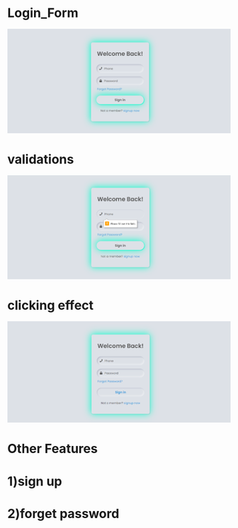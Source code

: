 # Login_Form
![](https://github.com/AADI-1331/Login_Form/blob/sum_of_digits_of_integers_in_a_number/login/L1.png)
# validations
![](https://github.com/AADI-1331/Login_Form/blob/sum_of_digits_of_integers_in_a_number/login/L2.png)
# clicking effect
![](https://github.com/AADI-1331/Login_Form/blob/sum_of_digits_of_integers_in_a_number/login/L3.png)
# Other Features
# 1)sign up
# 2)forget password

